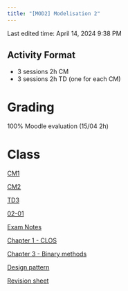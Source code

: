 ```yaml
---
title: "[MOD2] Modelisation 2"
---
```

Last edited time: April 14, 2024 9:38 PM

## Activity Format

- 3 sessions 2h CM
- 3 sessions 2h TD (one for each CM)

# Grading

100% Moodle evaluation (15/04 2h)

# Class

[CM1](%5BMOD2%5D%20Modelisation%202/CM1.md)

[CM2](%5BMOD2%5D%20Modelisation%202/CM2.md)

[TD3](%5BMOD2%5D%20Modelisation%202/TD3.md)

[02-01](%5BMOD2%5D%20Modelisation%202/02-01.md)

[Exam Notes](%5BMOD2%5D%20Modelisation%202/Exam%20Notes.md)

[Chapter 1 - CLOS](%5BMOD2%5D%20Modelisation%202/Chapter%201%20-%20CLOS.md)

[Chapter 3 - Binary methods](%5BMOD2%5D%20Modelisation%202/Chapter%203%20-%20Binary%20methods.md)

[Design pattern](%5BMOD2%5D%20Modelisation%202/Design%20pattern.md)

[Revision sheet](%5BMOD2%5D%20Modelisation%202/Revision%20sheet.md)
